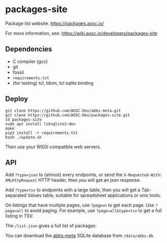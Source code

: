 # packages-site
Package list website. https://packages.aosc.io/

For more information, see: https://wiki.aosc.io/developers/packages-site

## Dependencies

* C compiler (gcc)
* git
* fossil
* `requirements.txt`
* (for testing) tcl, tdom, tcl sqlite binding

## Deploy

```
git clone https://github.com/AOSC-Dev/abbs-meta.git
git clone https://github.com/AOSC-Dev/packages-site.git
cd packages-site
sudo apt install libsqlite3-dev
make
pip3 install -r requirements.txt
bash ./update.sh
```

Then use your WSGI compatible web servers.

## API

Add `?type=json` to (almost) every endpoints, or send the `X-Requested-With: XMLHttpRequest` HTTP header, then you will get an json response.

Add `?type=tsv` to endpoints with a large table, then you will get a Tab-separated Values table, suitable for spreadsheet applications or unix tools.

On listings that have multiple pages, use `?page=n` to get each page.
Use `?page=all` to avoid paging. For example, use `?page=all&type=tsv` to get a full listing in TSV.

The `/list.json` gives a full list of packages.

You can download the [abbs-meta](https://github.com/AOSC-Dev/abbs-meta) SQLite database from `/data/abbs.db`.
